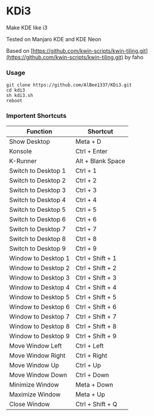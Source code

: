# KDi3

Make KDE like i3 

Tested on Manjaro KDE and KDE Neon

Based on [https://github.com/kwin-scripts/kwin-tiling.git](https://github.com/kwin-scripts/kwin-tiling.git) by faho

### Usage
```
git clone https://github.com/AlBee1337/KDi3.git
cd kdi3
sh kdi3.sh
reboot
```

### Importent Shortcuts
|Function| Shortcut|
|-|-|
|Show Desktop|Meta + D|
|Konsole|Ctrl + Enter|
|K-Runner|Alt + Blank Space|
|Switch to Desktop 1|Ctrl + 1|
|Switch to Desktop 2|Ctrl + 2|
|Switch to Desktop 3|Ctrl + 3|
|Switch to Desktop 4|Ctrl + 4|
|Switch to Desktop 5|Ctrl + 5|
|Switch to Desktop 6|Ctrl + 6|
|Switch to Desktop 7|Ctrl + 7|
|Switch to Desktop 8|Ctrl + 8|
|Switch to Desktop 9|Ctrl + 9|
|Window to Desktop 1|Ctrl + Shift + 1|
|Window to Desktop 2|Ctrl + Shift + 2|
|Window to Desktop 3|Ctrl + Shift + 3|
|Window to Desktop 4|Ctrl + Shift + 4|
|Window to Desktop 5|Ctrl + Shift + 5|
|Window to Desktop 6|Ctrl + Shift + 6|
|Window to Desktop 7|Ctrl + Shift + 7|
|Window to Desktop 8|Ctrl + Shift + 8|
|Window to Desktop 9|Ctrl + Shift + 9|
|Move Window Left|Ctrl + Left|
|Move Window Right|Ctrl + Right|
|Move Window Up|Ctrl + Up|
|Move Window Down|Ctrl + Down|
|Minimize Window |Meta + Down|
|Maximize Window |Meta + Up|
|Close Window|Ctrl + Shift + Q|

